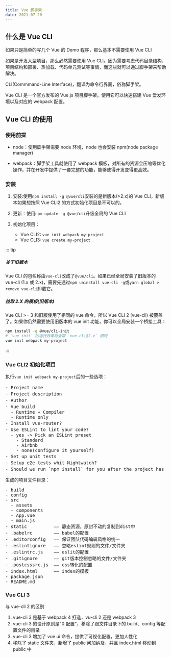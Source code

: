 ```yaml
---
title: Vue 脚手架
date: 2021-07-20
---
```


## 什么是 Vue CLI

如果只是简单的写几个 Vue 的 Demo 程序，那么基本不需要使用 Vue CLI

如果是开发大型项目，那么必然需要使用 Vue CLI。因为需要考虑代码目录结构、项目结构和部署、热加载、代码单元测试等事情，而这些就可以通过脚手架来帮助解决。

CLI(Commmand-Line Interface)，翻译为命令行界面，俗称脚手架。

Vue CLI 是一个官方发布的 Vue.js 项目脚手架。使用它可以快速搭建 Vue 爱发环境以及对应的 webpack 配置。

## Vue CLI 的使用

### 使用前提

- node：使用脚手架需要 node 环境，node 也会安装 npm(node package manager)

- webpack：脚手架工具就使用了 webpack 模板，对所有的资源会压缩等优化操作，并在开发中提供了一套完整的功能，能够使得开发变得更高效。

### 安装

1. 安装:使用`npm install -g @vue/cli`安装的是新版本(>2.x)的 Vue CLI，新版本如果想按照 Vue CLI2 的方式初始化项目是不可以的。

2. 更新：使用`npm update -g @vue/cli`升级全局的 Vue CLI

3. 初始化项目：
   - Vue CLI2: `vue init webpack my-project`
   - Vue CLI3: `vue create my-project`

::: tip

##### 关于旧版本

Vue CLI 的包名称由`vue-cli`改成了`@vue/cli`。如果已经全局安装了旧版本的 vue-cli (1.x 或 2.x)，需要先通过`npm uninstall vue-cli -g`或`yarn global > remove vue-cli`卸载它。

##### 拉取 2.X 的模板(旧版本)

Vue CLI >= 3 和旧版使用了相同的 vue 命令，所以 Vue CLI 2 (vue-cli) 被覆盖了。如果你仍然需要使用旧版本的 vue init 功能，你可以全局安装一个桥接工具：

```bash
npm install -g @vue/cli-init
# `vue init` 的运行效果将会跟 `vue-cli@2.x` 相同
vue init webpack my-project
```

:::

### Vue CLI2 初始化项目

执行`vue init webpack my-project`后的一些选项：

<pre>
- Project name                                                            —— 项目名称
- Project description                                                     —— 项目描述
- Author                                                                  —— 作者
- Vue build                                                               —— 项目构建方式
  - Runtime + Compiler
  - Runtime only
- Install vue-router?                                                     —— 是否安装路由
- Use ESLint to lint your code?                                           —— 是否使用ESLint代码规范
  - yes -> Pick an ESLint preset
    - Standard
    - Airbnb
    - none(configure it yourself)
- Set up unit tests                                                       —— 单元测试
- Setup e2e tests whit Nightwatch?                                        —— 端到端单元测试
- Should we run `npm install` for you after the project has been created? —— 使用哪一个包管理器
</pre>

生成的项目文件目录：

<pre>
- build
- config
- src
  - assets
  - components
  - App.vue
  - main.js
- static          —— 静态资源，原封不动的复制到dist中
- .babelrc        —— babel的配置
- .editorconfig   —— 保证团队代码编辑风格的统一
- .eslintignore   —— 忽略eslint规则的文件/文件夹
- .eslintrc.js    —— eslit的配置
- .gitignore      —— git版本控制忽略的文件/文件夹
- .postcsssrc.js  —— css转化的配置
- index.html      —— index的模板
- package.json
- README.md
</pre>

### Vue CLI 3

与 vue-cli 2 的区别

1. vue-cli 3 是基于 webpack 4 打造，vu-cli 2 还是 webpack 3
2. vue-cli 3 的设计原则是"0 配置"，移除了跟文件目录下的 build、config 等配置文件的目录
3. vue-cli 3 增加了 vue ui 命令，提供了可视化配置，更加人性化
4. 移除了 static 文件夹，新增了 public 问加纳及，并且 index.html 移动到 public 中
